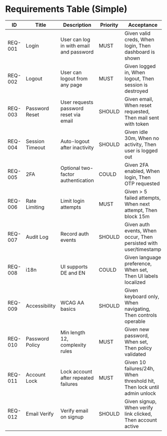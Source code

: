 # Requirements Table (Simple)

| ID      | Title               | Description                                                    | Priority | Acceptance                                                              |
|---------|---------------------|----------------------------------------------------------------|----------|-------------------------------------------------------------------------|
| REQ-001 | Login               | User can log in with email and password                       | MUST     | Given valid creds, When login, Then dashboard is shown                 |
| REQ-002 | Logout              | User can logout from any page                                  | MUST     | Given logged in, When logout, Then session is destroyed                 |
| REQ-003 | Password Reset      | User requests password reset via email                         | SHOULD   | Given email, When reset requested, Then mail sent with token            |
| REQ-004 | Session Timeout     | Auto-logout after inactivity                                   | SHOULD   | Given idle 30m, When no activity, Then user is logged out              |
| REQ-005 | 2FA                 | Optional two-factor authentication                             | COULD    | Given 2FA enabled, When login, Then OTP requested                      |
| REQ-006 | Rate Limiting       | Limit login attempts                                            | MUST     | Given > 5 failed attempts, When next attempt, Then block 15m           |
| REQ-007 | Audit Log           | Record auth events                                              | SHOULD   | Given auth events, When occur, Then persisted with user/timestamp      |
| REQ-008 | i18n                | UI supports DE and EN                                           | COULD    | Given language preference, When set, Then UI labels localized          |
| REQ-009 | Accessibility       | WCAG AA basics                                                  | SHOULD   | Given keyboard only, When navigating, Then controls operable           |
| REQ-010 | Password Policy     | Min length 12, complexity rules                                 | MUST     | Given new password, When set, Then policy validated                    |
| REQ-011 | Account Lock        | Lock account after repeated failures                            | MUST     | Given 10 failures/24h, When threshold hit, Then lock until admin unlock|
| REQ-012 | Email Verify        | Verify email on signup                                          | SHOULD   | Given signup, When verify link clicked, Then account active            |